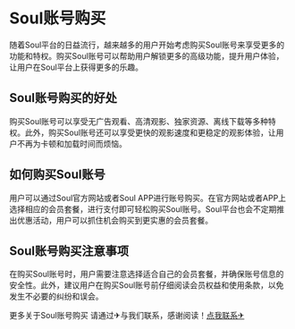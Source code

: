 # Soul账号购买

随着Soul平台的日益流行，越来越多的用户开始考虑购买Soul账号来享受更多的功能和特权。购买Soul账号可以帮助用户解锁更多的高级功能，提升用户体验，让用户在Soul平台上获得更多的乐趣。

## Soul账号购买的好处

购买Soul账号可以享受无广告观看、高清观影、独家资源、离线下载等多种特权。此外，购买Soul账号还可以享受更快的观影速度和更稳定的观影体验，让用户不再为卡顿和加载时间而烦恼。

## 如何购买Soul账号

用户可以通过Soul官方网站或者Soul APP进行账号购买。在官方网站或者APP上选择相应的会员套餐，进行支付即可轻松购买Soul账号。Soul平台也会不定期推出优惠活动，用户可以抓住机会购买到更实惠的会员套餐。

## Soul账号购买注意事项

在购买Soul账号时，用户需要注意选择适合自己的会员套餐，并确保账号信息的安全性。此外，建议用户在购买Soul账号前仔细阅读会员权益和使用条款，以免发生不必要的纠纷和误会。

更多关于Soul账号购买 请通过✈与我们联系，感谢阅读！[点我联系✈](https://cdn.G208.com)
